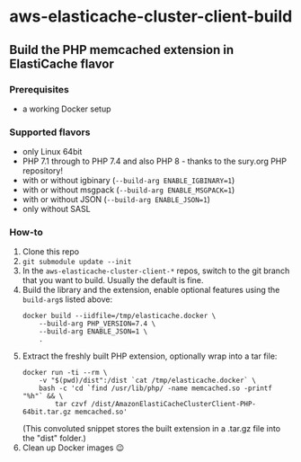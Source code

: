 # aws-elasticache-cluster-client-build

## Build the PHP memcached extension in ElastiCache flavor

### Prerequisites

- a working Docker setup

### Supported flavors

- only Linux 64bit
- PHP 7.1 through to PHP 7.4 and also PHP 8 - thanks to the sury.org PHP repository!
- with or without igbinary (`--build-arg ENABLE_IGBINARY=1`)
- with or without msgpack (`--build-arg ENABLE_MSGPACK=1`)
- with or without JSON (`--build-arg ENABLE_JSON=1`)
- only without SASL

### How-to

1. Clone this repo
2. `git submodule update --init`
3. In the `aws-elasticache-cluster-client-*` repos, switch to the git branch that you want to build. Usually the default is fine.
4. Build the library and the extension, enable optional features using the `build-arg`s listed above:
    ```
    docker build --iidfile=/tmp/elasticache.docker \
        --build-arg PHP_VERSION=7.4 \
        --build-arg ENABLE_JSON=1 \
        .
    ```
5. Extract the freshly built PHP extension, optionally wrap into a tar file:
    ```
    docker run -ti --rm \
        -v "$(pwd)/dist":/dist `cat /tmp/elasticache.docker` \
        bash -c 'cd `find /usr/lib/php/ -name memcached.so -printf "%h"` && \
            tar czvf /dist/AmazonElastiCacheClusterClient-PHP-64bit.tar.gz memcached.so'
    ```
    (This convoluted snippet stores the built extension in a .tar.gz file into the "dist" folder.)
6. Clean up Docker images 😉
